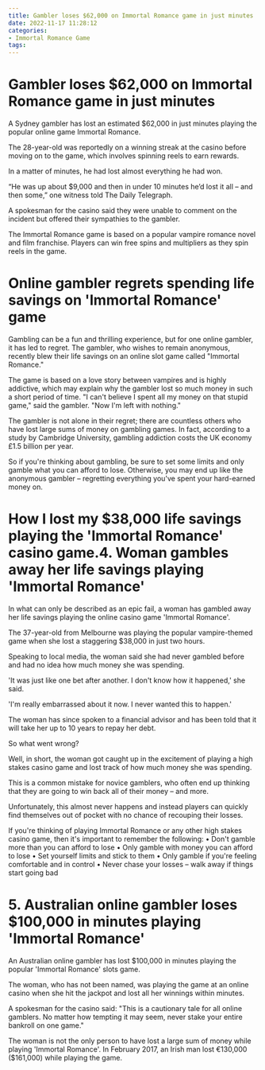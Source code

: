 ```yaml
---
title: Gambler loses $62,000 on Immortal Romance game in just minutes
date: 2022-11-17 11:28:12
categories:
- Immortal Romance Game
tags:
---
```



#  Gambler loses $62,000 on Immortal Romance game in just minutes

A Sydney gambler has lost an estimated $62,000 in just minutes playing the popular online game Immortal Romance.

The 28-year-old was reportedly on a winning streak at the casino before moving on to the game, which involves spinning reels to earn rewards.

In a matter of minutes, he had lost almost everything he had won.

“He was up about $9,000 and then in under 10 minutes he’d lost it all – and then some,” one witness told The Daily Telegraph.

A spokesman for the casino said they were unable to comment on the incident but offered their sympathies to the gambler.

The Immortal Romance game is based on a popular vampire romance novel and film franchise. Players can win free spins and multipliers as they spin reels in the game.

#   Online gambler regrets spending life savings on 'Immortal Romance' game

Gambling can be a fun and thrilling experience, but for one online gambler, it has led to regret. The gambler, who wishes to remain anonymous, recently blew their life savings on an online slot game called "Immortal Romance."

The game is based on a love story between vampires and is highly addictive, which may explain why the gambler lost so much money in such a short period of time. "I can't believe I spent all my money on that stupid game," said the gambler. "Now I'm left with nothing."

The gambler is not alone in their regret; there are countless others who have lost large sums of money on gambling games. In fact, according to a study by Cambridge University, gambling addiction costs the UK economy £1.5 billion per year.

So if you're thinking about gambling, be sure to set some limits and only gamble what you can afford to lose. Otherwise, you may end up like the anonymous gambler – regretting everything you've spent your hard-earned money on.

#   How I lost my $38,000 life savings playing the 'Immortal Romance' casino game.4. Woman gambles away her life savings playing 'Immortal Romance' 

In what can only be described as an epic fail, a woman has gambled away her life savings playing the online casino game 'Immortal Romance'.

The 37-year-old from Melbourne was playing the popular vampire-themed game when she lost a staggering $38,000 in just two hours.

Speaking to local media, the woman said she had never gambled before and had no idea how much money she was spending.

'It was just like one bet after another. I don't know how it happened,' she said.

'I'm really embarrassed about it now. I never wanted this to happen.'

The woman has since spoken to a financial advisor and has been told that it will take her up to 10 years to repay her debt.

So what went wrong?

Well, in short, the woman got caught up in the excitement of playing a high stakes casino game and lost track of how much money she was spending.

This is a common mistake for novice gamblers, who often end up thinking that they are going to win back all of their money – and more.

Unfortunately, this almost never happens and instead players can quickly find themselves out of pocket with no chance of recouping their losses.

If you're thinking of playing Immortal Romance or any other high stakes casino game, then it's important to remember the following: 
• Don't gamble more than you can afford to lose  • Only gamble with money you can afford to lose  • Set yourself limits and stick to them  • Only gamble if you're feeling comfortable and in control   • Never chase your losses – walk away if things start going bad

# 5. Australian online gambler loses $100,000 in minutes playing 'Immortal Romance'

An Australian online gambler has lost $100,000 in minutes playing the popular 'Immortal Romance' slots game.

The woman, who has not been named, was playing the game at an online casino when she hit the jackpot and lost all her winnings within minutes.

A spokesman for the casino said: "This is a cautionary tale for all online gamblers. No matter how tempting it may seem, never stake your entire bankroll on one game."

The woman is not the only person to have lost a large sum of money while playing 'Immortal Romance'. In February 2017, an Irish man lost €130,000 ($161,000) while playing the game.